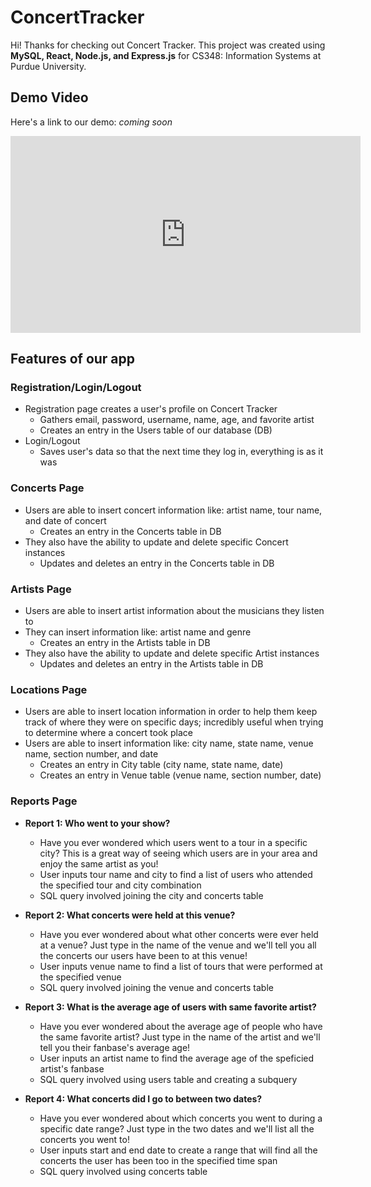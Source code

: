 # ConcertTracker
Hi! Thanks for checking out Concert Tracker. This project was created using **MySQL, React, Node.js, and Express.js** for CS348: Information Systems at Purdue University.


## Demo Video
Here's a link to our demo: *coming soon*
<iframe width="560" height="315" src="https://www.youtube.com/embed/hjMx8EuyZJ8" title="YouTube video player" frameborder="0" allow="accelerometer; autoplay; clipboard-write; encrypted-media; gyroscope; picture-in-picture" allowfullscreen></iframe>


## Features of our app
### Registration/Login/Logout
- Registration page creates a user's profile on Concert Tracker
  - Gathers email, password, username, name, age, and favorite artist
  - Creates an entry in the Users table of our database (DB)
- Login/Logout
  - Saves user's data so that the next time they log in, everything is as it was

### Concerts Page
- Users are able to insert concert information like: artist name, tour name, and date of concert
  - Creates an entry in the Concerts table in DB
- They also have the ability to update and delete specific Concert instances
  - Updates and deletes an entry in the Concerts table in DB

### Artists Page
- Users are able to insert artist information about the musicians they listen to
- They can insert information like: artist name and genre
  - Creates an entry in the Artists table in DB
- They also have the ability to update and delete specific Artist instances
  - Updates and deletes an entry in the Artists table in DB

### Locations Page
- Users are able to insert location information in order to help them keep track of where they were on specific days; incredibly useful when trying to determine where a concert took place
- Users are able to insert information like: city name, state name, venue name, section number, and date
  - Creates an entry in City table (city name, state name, date)
  - Creates an entry in Venue table (venue name, section number, date)

### Reports Page
- **Report 1: Who went to your show?**
  - Have you ever wondered which users went to a tour in a specific city? This is a great way of seeing which users are in your area and enjoy the same artist as you!
  - User inputs tour name and city to find a list of users who attended the specified tour and city combination
  - SQL query involved joining the city and concerts table

- **Report 2: What concerts were held at this venue?**
  - Have you ever wondered about what other concerts were ever held at a venue? Just type in the name of the venue and we'll tell you all the concerts our users have been to at this venue!
  - User inputs venue name to find a list of tours that were performed at the specified venue
  - SQL query involved joining the venue and concerts table
- **Report 3: What is the average age of users with same favorite artist?**
  - Have you ever wondered about the average age of people who have the same favorite artist? Just type in the name of the artist and we'll tell you their fanbase's average age!
  - User inputs an artist name to find the average age of the speficied artist's fanbase
  - SQL query involved using users table and creating a subquery
- **Report 4: What concerts did I go to between two dates?**
  - Have you ever wondered about which concerts you went to during a specific date range? Just type in the two dates and we'll list all the concerts you went to!
  - User inputs start and end date to create a range that will find all the concerts the user has been too in the specified time span
  - SQL query involved using concerts table
